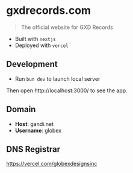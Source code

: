 # gxdrecords.com

> The official website for GXD Records

- Built with `nextjs`
- Deployed with `vercel`

## Development

- Run `bun dev` to launch local server

Then open http://localhost:3000/ to see the app.

## Domain

- **Host**: gandi.net
- **Username**: globex

## DNS Registrar

https://vercel.com/globexdesignsinc